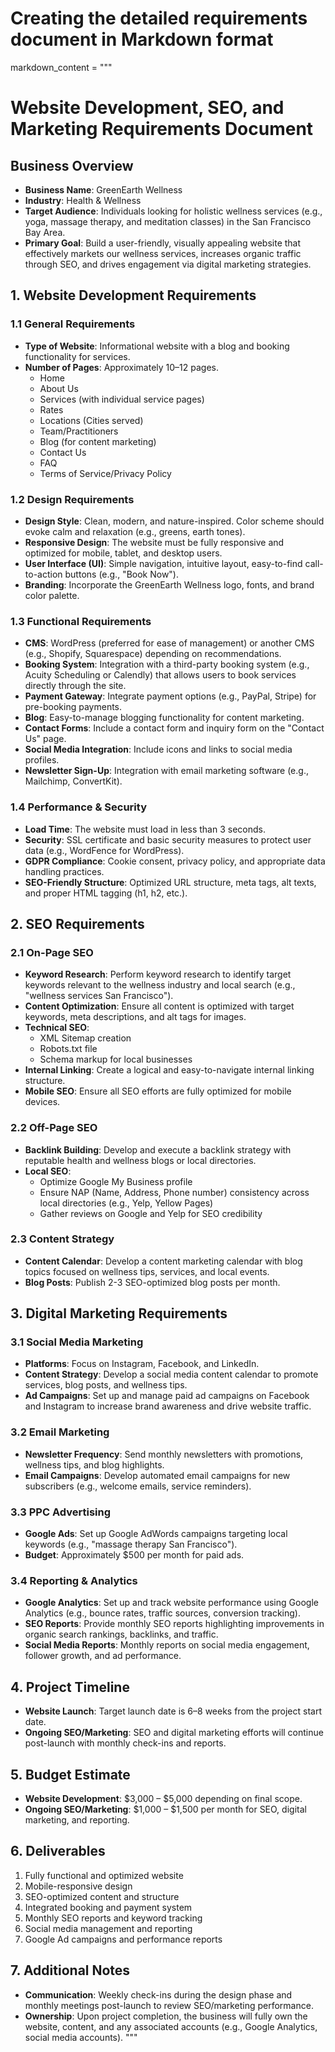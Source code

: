 # Creating the detailed requirements document in Markdown format

markdown_content = """
# Website Development, SEO, and Marketing Requirements Document

## Business Overview
- **Business Name**: GreenEarth Wellness
- **Industry**: Health & Wellness
- **Target Audience**: Individuals looking for holistic wellness services (e.g., yoga, massage therapy, and meditation classes) in the San Francisco Bay Area.
- **Primary Goal**: Build a user-friendly, visually appealing website that effectively markets our wellness services, increases organic traffic through SEO, and drives engagement via digital marketing strategies.

## 1. Website Development Requirements

### 1.1 General Requirements
- **Type of Website**: Informational website with a blog and booking functionality for services.
- **Number of Pages**: Approximately 10–12 pages.
  - Home
  - About Us
  - Services (with individual service pages)
  - Rates
  - Locations (Cities served)
  - Team/Practitioners
  - Blog (for content marketing)
  - Contact Us
  - FAQ
  - Terms of Service/Privacy Policy

### 1.2 Design Requirements
- **Design Style**: Clean, modern, and nature-inspired. Color scheme should evoke calm and relaxation (e.g., greens, earth tones).
- **Responsive Design**: The website must be fully responsive and optimized for mobile, tablet, and desktop users.
- **User Interface (UI)**: Simple navigation, intuitive layout, easy-to-find call-to-action buttons (e.g., "Book Now").
- **Branding**: Incorporate the GreenEarth Wellness logo, fonts, and brand color palette.

### 1.3 Functional Requirements
- **CMS**: WordPress (preferred for ease of management) or another CMS (e.g., Shopify, Squarespace) depending on recommendations.
- **Booking System**: Integration with a third-party booking system (e.g., Acuity Scheduling or Calendly) that allows users to book services directly through the site.
- **Payment Gateway**: Integrate payment options (e.g., PayPal, Stripe) for pre-booking payments.
- **Blog**: Easy-to-manage blogging functionality for content marketing.
- **Contact Forms**: Include a contact form and inquiry form on the "Contact Us" page.
- **Social Media Integration**: Include icons and links to social media profiles.
- **Newsletter Sign-Up**: Integration with email marketing software (e.g., Mailchimp, ConvertKit).

### 1.4 Performance & Security
- **Load Time**: The website must load in less than 3 seconds.
- **Security**: SSL certificate and basic security measures to protect user data (e.g., WordFence for WordPress).
- **GDPR Compliance**: Cookie consent, privacy policy, and appropriate data handling practices.
- **SEO-Friendly Structure**: Optimized URL structure, meta tags, alt texts, and proper HTML tagging (h1, h2, etc.).

## 2. SEO Requirements

### 2.1 On-Page SEO
- **Keyword Research**: Perform keyword research to identify target keywords relevant to the wellness industry and local search (e.g., "wellness services San Francisco").
- **Content Optimization**: Ensure all content is optimized with target keywords, meta descriptions, and alt tags for images.
- **Technical SEO**: 
  - XML Sitemap creation
  - Robots.txt file
  - Schema markup for local businesses
- **Internal Linking**: Create a logical and easy-to-navigate internal linking structure.
- **Mobile SEO**: Ensure all SEO efforts are fully optimized for mobile devices.

### 2.2 Off-Page SEO
- **Backlink Building**: Develop and execute a backlink strategy with reputable health and wellness blogs or local directories.
- **Local SEO**: 
  - Optimize Google My Business profile
  - Ensure NAP (Name, Address, Phone number) consistency across local directories (e.g., Yelp, Yellow Pages)
  - Gather reviews on Google and Yelp for SEO credibility

### 2.3 Content Strategy
- **Content Calendar**: Develop a content marketing calendar with blog topics focused on wellness tips, services, and local events.
- **Blog Posts**: Publish 2-3 SEO-optimized blog posts per month.

## 3. Digital Marketing Requirements

### 3.1 Social Media Marketing
- **Platforms**: Focus on Instagram, Facebook, and LinkedIn.
- **Content Strategy**: Develop a social media content calendar to promote services, blog posts, and wellness tips.
- **Ad Campaigns**: Set up and manage paid ad campaigns on Facebook and Instagram to increase brand awareness and drive website traffic.

### 3.2 Email Marketing
- **Newsletter Frequency**: Send monthly newsletters with promotions, wellness tips, and blog highlights.
- **Email Campaigns**: Develop automated email campaigns for new subscribers (e.g., welcome emails, service reminders).

### 3.3 PPC Advertising
- **Google Ads**: Set up Google AdWords campaigns targeting local keywords (e.g., "massage therapy San Francisco").
- **Budget**: Approximately $500 per month for paid ads.

### 3.4 Reporting & Analytics
- **Google Analytics**: Set up and track website performance using Google Analytics (e.g., bounce rates, traffic sources, conversion tracking).
- **SEO Reports**: Provide monthly SEO reports highlighting improvements in organic search rankings, backlinks, and traffic.
- **Social Media Reports**: Monthly reports on social media engagement, follower growth, and ad performance.

## 4. Project Timeline
- **Website Launch**: Target launch date is 6–8 weeks from the project start date.
- **Ongoing SEO/Marketing**: SEO and digital marketing efforts will continue post-launch with monthly check-ins and reports.

## 5. Budget Estimate
- **Website Development**: $3,000 – $5,000 depending on final scope.
- **Ongoing SEO/Marketing**: $1,000 – $1,500 per month for SEO, digital marketing, and reporting.

## 6. Deliverables
1. Fully functional and optimized website
2. Mobile-responsive design
3. SEO-optimized content and structure
4. Integrated booking and payment system
5. Monthly SEO reports and keyword tracking
6. Social media management and reporting
7. Google Ad campaigns and performance reports

## 7. Additional Notes
- **Communication**: Weekly check-ins during the design phase and monthly meetings post-launch to review SEO/marketing performance.
- **Ownership**: Upon project completion, the business will fully own the website, content, and any associated accounts (e.g., Google Analytics, social media accounts).
"""

